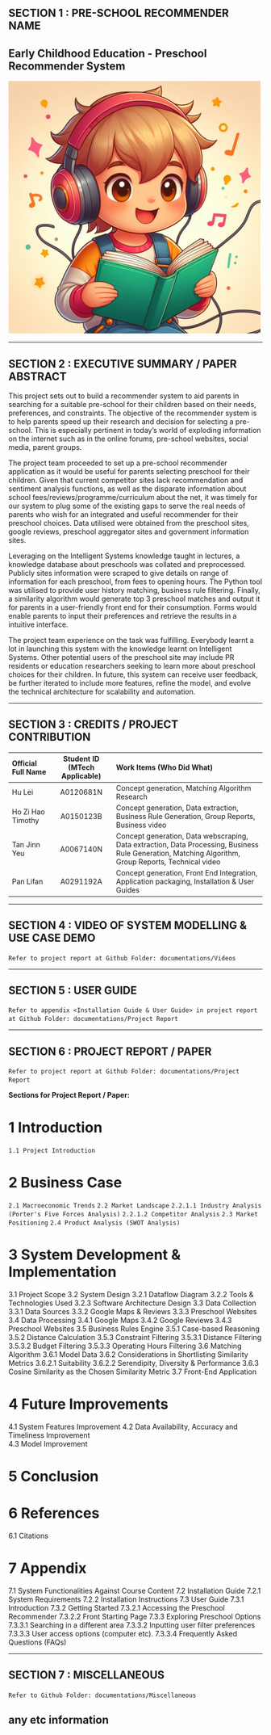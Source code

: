 ## SECTION 1 : PRE-SCHOOL RECOMMENDER NAME 
## Early Childhood Education - Preschool Recommender System

<img src="./Preschool_Recommender/documentations/Images/Logo_Project.jpeg"
         style="margin-right: 0px;"
         height="500" />


---

## SECTION 2 : EXECUTIVE SUMMARY / PAPER ABSTRACT
This project sets out to build a recommender system to aid parents in searching for a suitable pre-school for their children based on their needs, preferences, and constraints. The objective of the recommender system is to help parents speed up their research and decision for selecting a pre-school. This is especially pertinent in today’s world of exploding information on the internet such as in the online forums, pre-school websites, social media, parent groups. 

The project team proceeded to set up a pre-school recommender application as it would be useful for parents selecting preschool for their children. Given that current competitor sites lack recommendation and sentiment analysis functions, as well as the disparate information about school fees/reviews/programme/curriculum about the net, it was timely for our system to plug some of the existing gaps to serve the real needs of parents who wish for an integrated and useful recommender for their preschool choices. Data utilised were obtained from the preschool sites, google reviews, preschool aggregator sites and government information sites. 

Leveraging on the Intelligent Systems knowledge taught in lectures, a knowledge database about preschools was collated and preprocessed. Publicly sites information were scraped to give details on range of information for each preschool, from fees to opening hours. The Python tool was utilised to provide user history matching, business rule filtering. Finally, a similarity algorithm would generate top 3 preschool matches and output it for parents in a user-friendly front end for their consumption. Forms would enable parents to input their preferences and retrieve the results in a intuitive interface. 

The project team experience on the task was fulfilling. Everybody learnt a lot in launching this system with the knowledge learnt on Intelligent Systems. Other potential users of the preschool site may include PR residents or education researchers seeking to learn more about preschool choices for their children. In future, this system can receive user feedback, be further iterated to include more features, refine the model, and evolve the technical architecture for scalability and automation.

---

## SECTION 3 : CREDITS / PROJECT CONTRIBUTION

| Official Full Name  | Student ID (MTech Applicable)  | Work Items (Who Did What) |
| :------------ |:---------------:| :-----|
| Hu Lei            | A0120681N | Concept generation, Matching Algorithm Research |
| Ho Zi Hao Timothy | A0150123B | Concept generation, Data extraction, Business Rule Generation, Group Reports, Business video |
| Tan Jinn Yeu      | A0067140N | Concept generation, Data webscraping, Data extraction,  Data Processing, Business Rule Generation, Matching Algorithm, Group Reports, Technical video |
| Pan Lifan         | A0291192A | Concept generation, Front End Integration, Application packaging, Installation & User Guides |

---

## SECTION 4 : VIDEO OF SYSTEM MODELLING & USE CASE DEMO

`Refer to project report at Github Folder: documentations/Videos`

---

## SECTION 5 : USER GUIDE

`Refer to appendix <Installation Guide & User Guide> in project report at Github Folder: documentations/Project Report`

---
## SECTION 6 : PROJECT REPORT / PAPER

`Refer to project report at Github Folder: documentations/Project Report`

**Sections for Project Report / Paper:**
# 1 Introduction
`1.1 Project Introduction`
# 2 Business Case
`2.1 Macroeconomic Trends`
`2.2 Market Landscape`
`2.2.1.1 Industry Analysis (Porter's Five Forces Analysis)`
`2.2.1.2 Competitor Analysis`
`2.3 Market Positioning`
`2.4 Product Analysis (SWOT Analysis)`
# 3 System Development & Implementation
3.1 Project Scope
3.2 System Design
3.2.1 Dataflow Diagram
3.2.2 Tools & Technologies Used
3.2.3 Software Architecture Design
3.3 Data Collection
3.3.1 Data Sources
3.3.2 Google Maps & Reviews
3.3.3 Preschool Websites
3.4 Data Processing
3.4.1 Google Maps
3.4.2 Google Reviews
3.4.3 Preschool Websites
3.5 Business Rules Engine
3.5.1 Case-based Reasoning
3.5.2 Distance Calculation
3.5.3 Constraint Filtering
3.5.3.1 Distance Filtering
3.5.3.2 Budget Filtering
3.5.3.3 Operating Hours Filtering
3.6 Matching Algorithm
3.6.1 Model Data
3.6.2 Considerations in Shortlisting Similarity Metrics
3.6.2.1 Suitability
3.6.2.2 Serendipity, Diversity & Performance
3.6.3 Cosine Similarity as the Chosen Similarity Metric
3.7 Front-End Application
# 4 Future Improvements
4.1 System Features Improvement
4.2 Data Availability, Accuracy and Timeliness Improvement	
4.3 Model Improvement
# 5 Conclusion
# 6 References
6.1 Citations
# 7 Appendix
7.1 System Functionalities Against Course Content
7.2 Installation Guide
7.2.1 System Requirements
7.2.2 Installation Instructions
7.3 User Guide
7.3.1 Introduction
7.3.2 Getting Started
7.3.2.1 Accessing the Preschool Recommender
7.3.2.2 Front Starting Page
7.3.3 Exploring Preschool Options
7.3.3.1 Searching in a different area
7.3.3.2 Inputting user filter preferences
7.3.3.3 User access options (computer etc).
7.3.3.4 Frequently Asked Questions (FAQs)

---
## SECTION 7 : MISCELLANEOUS

`Refer to Github Folder: documentations/Miscellaneous`

any etc information
---


